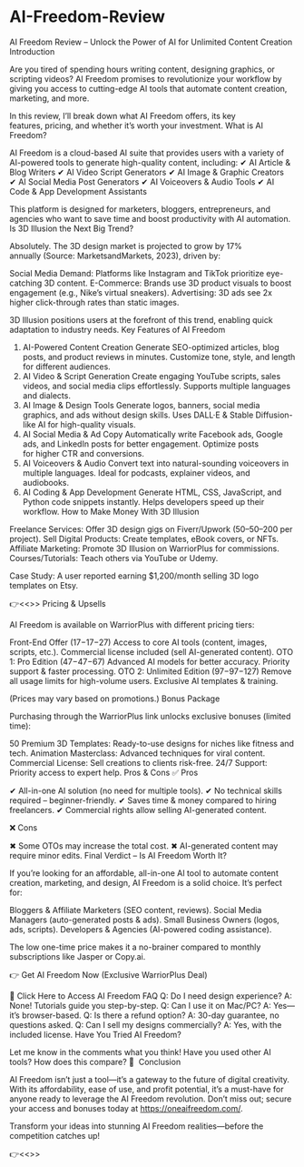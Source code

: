 # AI-Freedom-Review
AI Freedom Review – Unlock the Power of AI for Unlimited Content Creation
Introduction

Are you tired of spending hours writing content, designing graphics, or scripting videos? AI Freedom promises to revolutionize your workflow by giving you access to cutting-edge AI tools that automate content creation, marketing, and more.

In this review, I’ll break down what AI Freedom offers, its key features, pricing, and whether it’s worth your investment.
What is AI Freedom?

AI Freedom is a cloud-based AI suite that provides users with a variety of AI-powered tools to generate high-quality content, including:
✔ AI Article & Blog Writers
✔ AI Video Script Generators
✔ AI Image & Graphic Creators
✔ AI Social Media Post Generators
✔ AI Voiceovers & Audio Tools
✔ AI Code & App Development Assistants

This platform is designed for marketers, bloggers, entrepreneurs, and agencies who want to save time and boost productivity with AI automation.
Is 3D Illusion the Next Big Trend?

Absolutely. The 3D design market is projected to grow by 17% annually (Source: MarketsandMarkets, 2023), driven by:

Social Media Demand: Platforms like Instagram and TikTok prioritize eye-catching 3D content.
E-Commerce: Brands use 3D product visuals to boost engagement (e.g., Nike’s virtual sneakers).
Advertising: 3D ads see 2x higher click-through rates than static images.

3D Illusion positions users at the forefront of this trend, enabling quick adaptation to industry needs.
Key Features of AI Freedom
1. AI-Powered Content Creation
Generate SEO-optimized articles, blog posts, and product reviews in minutes.
Customize tone, style, and length for different audiences.
2. AI Video & Script Generation
Create engaging YouTube scripts, sales videos, and social media clips effortlessly.
Supports multiple languages and dialects.
3. AI Image & Design Tools
Generate logos, banners, social media graphics, and ads without design skills.
Uses DALL·E & Stable Diffusion-like AI for high-quality visuals.
4. AI Social Media & Ad Copy
Automatically write Facebook ads, Google ads, and LinkedIn posts for better engagement.
Optimize posts for higher CTR and conversions.
5. AI Voiceovers & Audio
Convert text into natural-sounding voiceovers in multiple languages.
Ideal for podcasts, explainer videos, and audiobooks.
6. AI Coding & App Development
Generate HTML, CSS, JavaScript, and Python code snippets instantly.
Helps developers speed up their workflow.
How to Make Money With 3D Illusion




Freelance Services: Offer 3D design gigs on Fiverr/Upwork (50–50–200 per project).
Sell Digital Products: Create templates, eBook covers, or NFTs.
Affiliate Marketing: Promote 3D Illusion on WarriorPlus for commissions.
Courses/Tutorials: Teach others via YouTube or Udemy.

Case Study: A user reported earning $1,200/month selling 3D logo templates on Etsy.

👉<<<Click here and access now>>>
Pricing & Upsells

AI Freedom is available on WarriorPlus with different pricing tiers:

Front-End Offer (17−17−27)
Access to core AI tools (content, images, scripts, etc.).
Commercial license included (sell AI-generated content).
OTO 1: Pro Edition (47−47−67)
Advanced AI models for better accuracy.
Priority support & faster processing.
OTO 2: Unlimited Edition (97−97−127)
Remove all usage limits for high-volume users.
Exclusive AI templates & training.

(Prices may vary based on promotions.)
Bonus Package

Purchasing through the WarriorPlus link unlocks exclusive bonuses (limited time):

50 Premium 3D Templates: Ready-to-use designs for niches like fitness and tech.
Animation Masterclass: Advanced techniques for viral content.
Commercial License: Sell creations to clients risk-free.
24/7 Support: Priority access to expert help.
Pros & Cons
✅ Pros

✔ All-in-one AI solution (no need for multiple tools).
✔ No technical skills required – beginner-friendly.
✔ Saves time & money compared to hiring freelancers.
✔ Commercial rights allow selling AI-generated content.

❌ Cons

✖ Some OTOs may increase the total cost.
✖ AI-generated content may require minor edits.
Final Verdict – Is AI Freedom Worth It?

If you’re looking for an affordable, all-in-one AI tool to automate content creation, marketing, and design, AI Freedom is a solid choice. It’s perfect for:

Bloggers & Affiliate Marketers (SEO content, reviews).
Social Media Managers (auto-generated posts & ads).
Small Business Owners (logos, ads, scripts).
Developers & Agencies (AI-powered coding assistance).

The low one-time price makes it a no-brainer compared to monthly subscriptions like Jasper or Copy.ai.

👉 Get AI Freedom Now (Exclusive WarriorPlus Deal)

🔗 Click Here to Access AI Freedom
FAQ
Q: Do I need design experience?
A: None! Tutorials guide you step-by-step.
Q: Can I use it on Mac/PC?
A: Yes—it’s browser-based.
Q: Is there a refund option?
A: 30-day guarantee, no questions asked.
Q: Can I sell my designs commercially?
A: Yes, with the included license.
Have You Tried AI Freedom?

Let me know in the comments what you think! Have you used other AI tools? How does this compare? 🚀
 Conclusion

AI Freedom isn’t just a tool—it’s a gateway to the future of digital creativity. With its affordability, ease of use, and profit potential, it’s a must-have for anyone ready to leverage the AI Freedom revolution. Don’t miss out; secure your access and bonuses today at https://oneaifreedom.com/.

Transform your ideas into stunning AI Freedom realities—before the competition catches up!

👉<<<Click here and access now>>>
